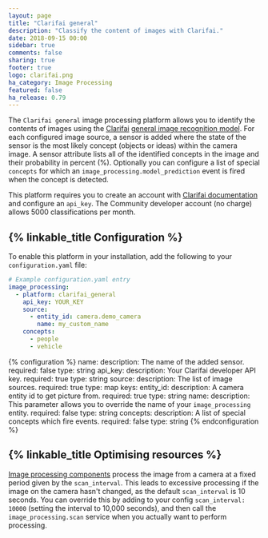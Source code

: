 ```yaml
---
layout: page
title: "Clarifai general"
description: "Classify the content of images with Clarifai."
date: 2018-09-15 00:00
sidebar: true
comments: false
sharing: true
footer: true
logo: clarifai.png
ha_category: Image Processing
featured: false
ha_release: 0.79
---
```


The `Clarifai general` image processing platform allows you to identify the contents of images using the [Clarifai](https://www.clarifai.com/) [general image recognition model](https://www.clarifai.com/models/general-image-recognition-model-aaa03c23b3724a16a56b629203edc62c). For each configured image source, a sensor is added where the state of the sensor is the most likely concept (objects or ideas) within the camera image. A sensor attribute lists all of the identified concepts in the image and their probability in percent (%). Optionally you can configure a list of special `concepts` for which an  `image_processing.model_prediction` event is fired when the concept is detected.


This platform requires you to create an account with [Clarifai documentation](https://www.clarifai.com/pricing) and configure an `api_key`. The Community developer account (no charge) allows 5000 classifications per month.


## {% linkable_title Configuration %}

To enable this platform in your installation, add the following to your `configuration.yaml` file:

```yaml
# Example configuration.yaml entry
image_processing:
  - platform: clarifai_general
    api_key: YOUR_KEY
    source:
      - entity_id: camera.demo_camera
        name: my_custom_name
    concepts:
      - people
      - vehicle
```

{% configuration %}
name:
  description: The name of the added sensor.
  required: false
  type: string
api_key:
  description: Your Clarifai developer API key.
  required: true
  type: string
source:
  description: The list of image sources.
  required: true
  type: map
  keys:
    entity_id:
      description: A camera entity id to get picture from.
      required: true
      type: string
    name:
      description: This parameter allows you to override the name of your `image_processing` entity.
      required: false
      type: string
concepts:
  description: A list of special concepts which fire events.
  required: false
  type: string
{% endconfiguration %}


## {% linkable_title Optimising resources %}

[Image processing components](https://www.home-assistant.io/components/image_processing/) process the image from a camera at a fixed period given by the `scan_interval`. This leads to excessive processing if the image on the camera hasn't changed, as the default `scan_interval` is 10 seconds. You can override this by adding to your config `scan_interval: 10000` (setting the interval to 10,000 seconds), and then call the `image_processing.scan` service when you actually want to perform processing.
